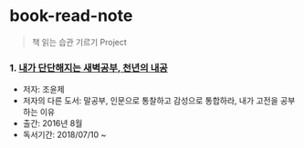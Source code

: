 # book-read-note
> 책 읽는 습관 기르기 Project


### 1. [내가 단단해지는 새벽공부, 천년의 내공](https://github.com/jukyellow/book-read-note/blob/master/01_%EC%9D%B8%EB%AC%B8%ED%95%99/01_%EB%82%B4%EA%B0%80%20%EB%8B%A8%EB%8B%A8%ED%95%B4%EC%A7%80%EB%8A%94%20%EC%83%88%EB%B2%BD%EA%B3%B5%EB%B6%80%2C%20%EC%B2%9C%EB%85%84%EC%9D%98%20%EB%82%B4%EA%B3%B5(%EC%A1%B0%EC%9C%A4%EC%A0%9C).md)  
- 저자: 조윤제  
- 저자의 다른 도서: 말공부, 인문으로 통찰하고 감성으로 통합하라, 내가 고전을 공부하는 이유  
- 출간: 2016년 8월
- 독서기간: 2018/07/10 ~ 



